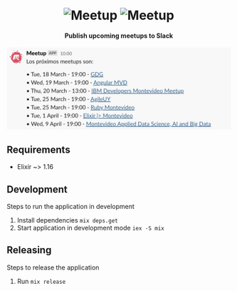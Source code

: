 <h1 align="center">
  <br>
  <img src="https://www.meetup.com/mu_static/en-US/logo--script.004ada05.svg" alt="Meetup" width="200">
  <img src="https://www.svgrepo.com/show/62629/robot.svg" alt="Meetup" width="100">
  <br>
</h1>

<h4 align="center">Publish upcoming meetups to Slack</h4>

<p align="center">
  <img src="proximos-meetups.jpg">
</p>

## Requirements

* Elixir ~> 1.16

## Development

Steps to run the application in development

1. Install dependencies `mix deps.get`
2. Start application in development mode `iex -S mix`

## Releasing

Steps to release the application

1. Run `mix release`
